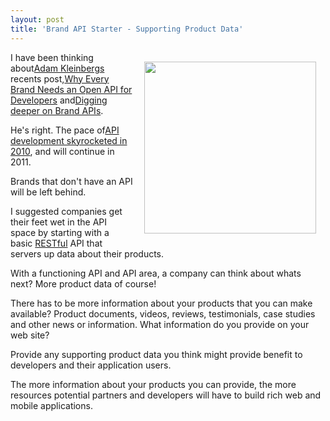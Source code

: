 ```yaml
---
layout: post
title: 'Brand API Starter - Supporting Product Data'
---
```

<img style="padding: 15px;" src="http://kinlane-productions.s3.amazonaws.com/api-evangelist/brand-clothing.jpg" alt="" width="275" align="right" />I have been thinking about<a title="Adam Kleinberg" href="http://www.linkedin.com/in/adamkleinberg">Adam Kleinbergs</a> recents post,<a title="Why Every Brand Needs an Open API for Developers" href="http://mashable.com/2011/01/04/brand-open-api-developers/">Why Every Brand Needs an Open API for Developers</a> and<a title="Digging Deeper on Brand APIs" href="http://www.tractionco.com/blog/63-digging-deeper-on-brand-apis">Digging deeper on Brand APIs</a>.<p></p>
He's right. The pace of<a title="API Development Skyrocketed in 2010" href="http://blog.programmableweb.com/2011/03/08/3000-web-apis/">API development skyrocketed in 2010</a>, and will continue in 2011.<p></p>
Brands that don't have an API will be left behind.<p></p>
I suggested companies get their feet wet in the API space by starting with a basic <a href="http://blog.apievangelist.com/2011/01/30/api-technology-rest/">RESTful</a> API that servers up data about their products.<p></p>
With a functioning API and API area, a company can think about whats next?  More product data of course!<p></p>
There has to be more information about your products that you can make available?  Product documents, videos, reviews, testimonials, case studies and other news or information. What information do you provide on your web site?<p></p>
Provide any supporting product data you think might provide benefit to developers and their application users.<p></p>
The more information about your products you can provide, the more resources potential partners and developers will have to build rich web and mobile applications.